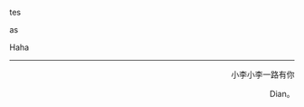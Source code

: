 tes



as 

Haha







------

<p align="right" color="orange">	小李小李一路有你</p><p align="right" color="orange">	Dian。</p>	

